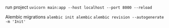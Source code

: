 run project `uvicorn main:app --host localhost --port 8000 --reload`

Alembic migrations
`alembic init alembic`
`alembic revision --autogenerate -m 'Init'`



